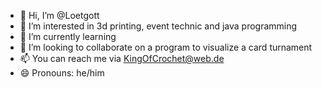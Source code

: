 - 👋 Hi, I’m @Loetgott
- 👀 I’m interested in 3d printing, event technic and java programming
- 🌱 I’m currently learning 
- 💞️ I’m looking to collaborate on a program to visualize a card turnament
- 📫 You can reach me via KingOfCrochet@web.de
- 😄 Pronouns: he/him

<!---
Loetgott/Loetgott is a ✨ special ✨ repository because its `README.md` (this file) appears on your GitHub profile.
You can click the Preview link to take a look at your changes.
--->
